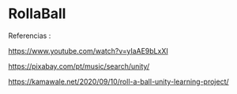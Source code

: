 # RollaBall


Referencias :

https://www.youtube.com/watch?v=yIaAE9bLxXI

https://pixabay.com/pt/music/search/unity/

https://kamawale.net/2020/09/10/roll-a-ball-unity-learning-project/
